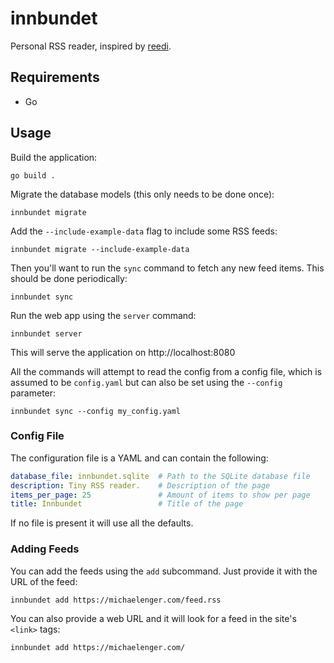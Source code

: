 # innbundet

Personal RSS reader, inspired by [reedi](https://github.com/facundoolano/feedi).

## Requirements

* Go

## Usage

Build the application:

```shell
go build .
```

Migrate the database models (this only needs to be done once):

```shell
innbundet migrate
```

Add the `--include-example-data` flag to include some RSS feeds:

```shell
innbundet migrate --include-example-data
```

Then you'll want to run the `sync` command to fetch any new feed items. This
should be done periodically:

```shell
innbundet sync
```

Run the web app using the `server` command:

```shell
innbundet server
```

This will serve the application on http://localhost:8080

All the commands will attempt to read the config from a config file, which is
assumed to be `config.yaml` but can also be set using the `--config` parameter:

```shell
innbundet sync --config my_config.yaml
```

### Config File

The configuration file is a YAML and can contain the following:

```yaml
database_file: innbundet.sqlite  # Path to the SQLite database file
description: Tiny RSS reader.    # Description of the page
items_per_page: 25               # Amount of items to show per page
title: Innbundet                 # Title of the page
```

If no file is present it will use all the defaults.

### Adding Feeds

You can add the feeds using the `add` subcommand. Just provide it with the URL
of the feed:

```shell
innbundet add https://michaelenger.com/feed.rss
```

You can also provide a web URL and it will look for a feed in the site's
`<link>` tags:

```shell
innbundet add https://michaelenger.com/
```
